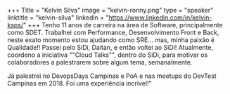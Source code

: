 +++
Title = "Kelvin Silva"
image = "kelvin-ronny.png"
type = "speaker"
linktitle = "kelvin-silva"
linkedin = "https://www.linkedin.com/in/kelvin-ksps/"
+++
Tenho 11 anos de carreira na área de Software, principalmente como SDET. Trabalhei com Performance, Desenvolvimento Front e Back, neste exato momento estou ajudando como SRE... mas, minha paixão é Qualidade!! Passei pelo SiDi, Daitan, e então voltei ao SiDi! Atualmente, coordeno a iniciativa ""Cloud Talks"", dentro do SiDi, para motivar os colaboradores a palestrarem sobre algum tema, semanalmente.

Já palestrei no DevopsDays Campinas e PoA e nas meetups do DevTest Campinas em 2018. Foi uma experiência incrível!"
